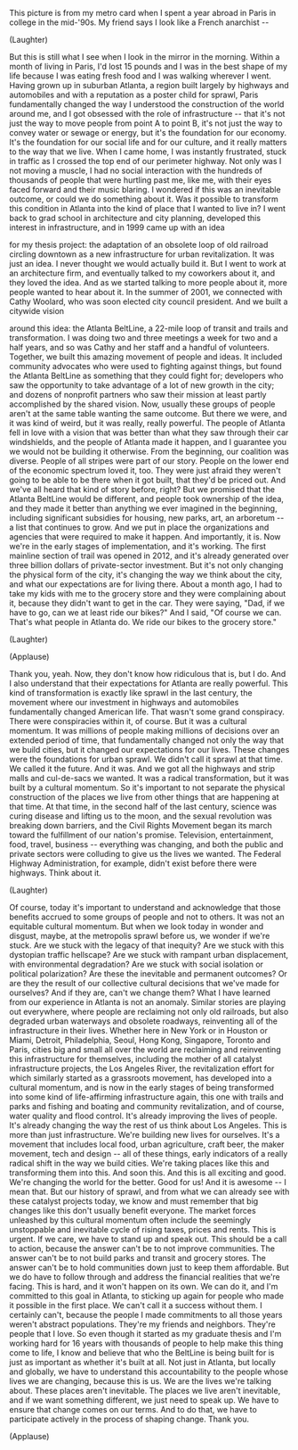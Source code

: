 
This picture
is from my metro card
when I spent a year abroad in Paris
in college in the mid-&#39;90s.
My friend says I look
like a French anarchist --

(Laughter)

But this is still what I see
when I look in the mirror in the morning.
Within a month of living in Paris,
I&#39;d lost 15 pounds
and I was in the best shape of my life
because I was eating fresh food
and I was walking wherever I went.
Having grown up in suburban Atlanta,
a region built largely
by highways and automobiles
and with a reputation
as a poster child for sprawl,
Paris fundamentally changed
the way I understood
the construction of the world around me,
and I got obsessed with the role
of infrastructure --
that it&#39;s not just the way to move people
from point A to point B,
it&#39;s not just the way to convey water
or sewage or energy,
but it&#39;s the foundation for our economy.
It&#39;s the foundation for our social life
and for our culture,
and it really matters
to the way that we live.
When I came home,
I was instantly frustrated,
stuck in traffic as I crossed
the top end of our perimeter highway.
Not only was I not moving a muscle,
I had no social interaction
with the hundreds of thousands of people
that were hurtling past me,
like me, with their eyes faced forward
and their music blaring.
I wondered if this was
an inevitable outcome,
or could we do something about it.
Was it possible to transform
this condition in Atlanta
into the kind of place
that I wanted to live in?
I went back to grad school
in architecture and city planning,
developed this interest in infrastructure,
and in 1999 came up with an idea

for my thesis project:
the adaptation of an obsolete loop
of old railroad circling downtown
as a new infrastructure
for urban revitalization.
It was just an idea.
I never thought
we would actually build it.
But I went to work
at an architecture firm,
and eventually talked
to my coworkers about it,
and they loved the idea.
And as we started talking
to more people about it,
more people wanted to hear about it.
In the summer of 2001,
we connected with Cathy Woolard,
who was soon elected
city council president.
And we built a citywide vision

around this idea:
the Atlanta BeltLine, a 22-mile loop
of transit and trails and transformation.
I was doing two and three meetings a week
for two and a half years,
and so was Cathy and her staff
and a handful of volunteers.
Together, we built this amazing movement
of people and ideas.
It included community advocates
who were used to fighting against things,
but found the Atlanta BeltLine
as something that they could fight for;
developers who saw the opportunity
to take advantage of a lot
of new growth in the city;
and dozens of nonprofit partners
who saw their mission
at least partly accomplished
by the shared vision.
Now, usually these groups of people
aren&#39;t at the same table
wanting the same outcome.
But there we were,
and it was kind of weird,
but it was really, really powerful.
The people of Atlanta
fell in love with a vision
that was better than what they saw
through their car windshields,
and the people of Atlanta made it happen,
and I guarantee you we would not
be building it otherwise.
From the beginning,
our coalition was diverse.
People of all stripes
were part of our story.
People on the lower end
of the economic spectrum loved it, too.
They were just afraid
they weren&#39;t going to be able to be there
when it got built,
that they&#39;d be priced out.
And we&#39;ve all heard
that kind of story before, right?
But we promised that
the Atlanta BeltLine would be different,
and people took ownership of the idea,
and they made it better
than anything we ever imagined
in the beginning,
including significant
subsidies for housing,
new parks, art, an arboretum --
a list that continues to grow.
And we put in place
the organizations and agencies
that were required to make it happen.
And importantly, it is.
Now we&#39;re in the early stages
of implementation, and it&#39;s working.
The first mainline section
of trail was opened in 2012,
and it&#39;s already generated
over three billion dollars
of private-sector investment.
But it&#39;s not only changing
the physical form of the city,
it&#39;s changing the way
we think about the city,
and what our expectations are
for living there.
About a month ago,
I had to take my kids with me
to the grocery store
and they were complaining about it,
because they didn&#39;t want
to get in the car.
They were saying, &quot;Dad, if we have to go,
can we at least ride our bikes?&quot;
And I said, &quot;Of course we can.
That&#39;s what people in Atlanta do.
We ride our bikes to the grocery store.&quot;

(Laughter)


(Applause)

Thank you, yeah.
Now, they don&#39;t know
how ridiculous that is,
but I do.
And I also understand
that their expectations for Atlanta
are really powerful.
This kind of transformation
is exactly like sprawl
in the last century,
the movement where our investment
in highways and automobiles
fundamentally changed American life.
That wasn&#39;t some grand conspiracy.
There were conspiracies
within it, of course.
But it was a cultural momentum.
It was millions of people
making millions of decisions
over an extended period of time,
that fundamentally changed
not only the way that we build cities,
but it changed our expectations
for our lives.
These changes were the foundations
for urban sprawl.
We didn&#39;t call it sprawl at that time.
We called it the future.
And it was.
And we got all the highways
and strip malls and cul-de-sacs we wanted.
It was a radical transformation,
but it was built by a cultural momentum.
So it&#39;s important to not separate
the physical construction
of the places we live
from other things that
are happening at that time.
At that time,
in the second half of the last century,
science was curing disease
and lifting us to the moon,
and the sexual revolution
was breaking down barriers,
and the Civil Rights Movement
began its march
toward the fulfillment
of our nation&#39;s promise.
Television, entertainment, food, travel,
business -- everything was changing,
and both the public
and private sectors were colluding
to give us the lives we wanted.
The Federal Highway Administration,
for example, didn&#39;t exist
before there were highways.
Think about it.

(Laughter)

Of course, today it&#39;s important
to understand and acknowledge
that those benefits accrued
to some groups of people
and not to others.
It was not an equitable cultural momentum.
But when we look today
in wonder and disgust, maybe,
at the metropolis sprawl before us,
we wonder if we&#39;re stuck.
Are we stuck with the legacy
of that inequity?
Are we stuck with this dystopian
traffic hellscape?
Are we stuck with rampant
urban displacement,
with environmental degradation?
Are we stuck with social isolation
or political polarization?
Are these the inevitable
and permanent outcomes?
Or are they the result
of our collective cultural decisions
that we&#39;ve made for ourselves?
And if they are,
can&#39;t we change them?
What I have learned
from our experience in Atlanta
is not an anomaly.
Similar stories
are playing out everywhere,
where people are reclaiming
not only old railroads,
but also degraded urban waterways
and obsolete roadways,
reinventing all of the infrastructure
in their lives.
Whether here in New York
or in Houston
or Miami,
Detroit, Philadelphia,
Seoul, Hong Kong, Singapore,
Toronto and Paris,
cities big and small all over the world
are reclaiming and reinventing
this infrastructure for themselves,
including the mother
of all catalyst infrastructure projects,
the Los Angeles River,
the revitalization effort
for which similarly started
as a grassroots movement,
has developed into a cultural momentum,
and is now in the early stages
of being transformed
into some kind of life-affirming
infrastructure again,
this one with trails and parks
and fishing and boating
and community revitalization,
and of course, water quality
and flood control.
It&#39;s already improving
the lives of people.
It&#39;s already changing the way
the rest of us think about Los Angeles.
This is more than just infrastructure.
We&#39;re building new lives for ourselves.
It&#39;s a movement that includes
local food, urban agriculture,
craft beer, the maker movement,
tech and design -- all of these things,
early indicators of a really radical shift
in the way we build cities.
We&#39;re taking places like this
and transforming them into this.
And soon this.
And this is all exciting and good.
We&#39;re changing the world for the better.
Good for us!
And it is awesome -- I mean that.
But our history of sprawl,
and from what we can already see
with these catalyst projects today,
we know and must remember
that big changes like this
don&#39;t usually benefit everyone.
The market forces unleashed
by this cultural momentum
often include the seemingly unstoppable
and inevitable cycle of rising taxes,
prices and rents.
This is urgent.
If we care, we have to stand up
and speak out.
This should be a call to action,
because the answer can&#39;t be
to not improve communities.
The answer can&#39;t be to not build parks
and transit and grocery stores.
The answer can&#39;t be
to hold communities down
just to keep them affordable.
But we do have to follow through
and address the financial realities
that we&#39;re facing.
This is hard, and it won&#39;t
happen on its own.
We can do it, and I&#39;m committed
to this goal in Atlanta,
to sticking up again for people
who made it possible in the first place.
We can&#39;t call it a success without them.
I certainly can&#39;t,
because the people I made
commitments to all those years
weren&#39;t abstract populations.
They&#39;re my friends and neighbors.
They&#39;re people that I love.
So even though it started
as my graduate thesis
and I&#39;m working hard for 16 years
with thousands of people
to help make this thing come to life,
I know and believe that who
the BeltLine is being built for
is just as important
as whether it&#39;s built at all.
Not just in Atlanta,
but locally and globally,
we have to understand
this accountability to the people
whose lives we are changing,
because this is us.
We are the lives we&#39;re talking about.
These places aren&#39;t inevitable.
The places we live aren&#39;t inevitable,
and if we want something different,
we just need to speak up.
We have to ensure that change
comes on our terms.
And to do that,
we have to participate actively
in the process of shaping change.
Thank you.

(Applause)


